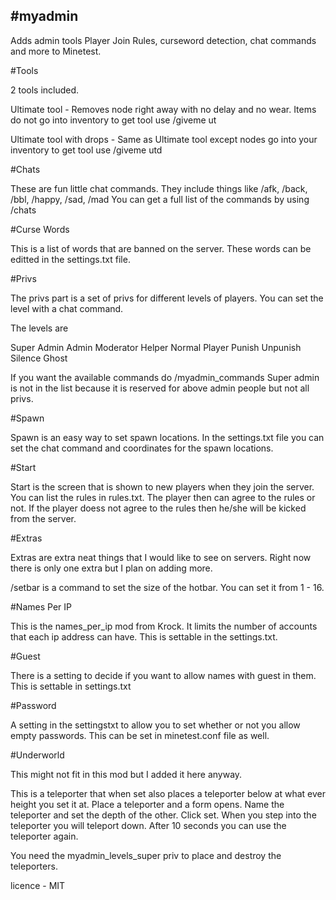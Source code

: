 #myadmin
-------

Adds admin tools Player Join Rules, curseword detection, chat commands and more to Minetest.


#Tools

2 tools included.

Ultimate tool - Removes node right away with no delay and no wear. Items do not go into inventory
				to get tool use /giveme ut

Ultimate tool with drops - Same as Ultimate tool except nodes go into your inventory
				to get tool use /giveme utd


#Chats

These are fun little chat commands. They include things like /afk, /back, /bbl, /happy, /sad, /mad
You can get a full list of the commands by using /chats

#Curse Words

This is a list of words that are banned on the server. These words can be editted in the settings.txt file.


#Privs

The privs part is a set  of privs for different levels of players. You can set the level with a chat command.

The levels are

Super Admin
Admin
Moderator
Helper
Normal Player
Punish
Unpunish
Silence
Ghost

If you want the available commands do /myadmin_commands
Super admin is not in the list because it is reserved for above admin people but not all privs.


#Spawn

Spawn is an easy way to set spawn locations. In the settings.txt file you can set the chat command and coordinates for the spawn locations.


#Start

Start is the screen that is shown to new players when they join the server. You can list the rules in rules.txt. The player then can  agree to the rules or not.
If the player doess not agree to the rules then he/she will be kicked from the server.


#Extras

Extras are extra neat things that  I would like to see on servers. Right now there is only one extra but I plan on adding more.

/setbar is a command to set the size of the hotbar. You can set it from 1 - 16.



#Names Per IP

This is the names_per_ip mod from Krock. It limits the number of accounts that each ip address can have.
This is settable in the settings.txt.


#Guest

There is a setting to decide if you want to allow names with guest in them.
This is settable in settings.txt


#Password

A setting in the settingstxt to allow you to set whether or not you allow empty passwords.
This can be set in minetest.conf file as well.


#Underworld

This might not fit in this mod but I added it here anyway.

This is a teleporter that when set also places a teleporter below at what ever height you set it at.
Place a teleporter and a form opens. Name the teleporter and set the depth of the other. Click set.
When you step into the teleporter you will teleport down. After 10 seconds you can use the teleporter again.

You need the myadmin_levels_super priv to place and destroy the teleporters.


licence - MIT
